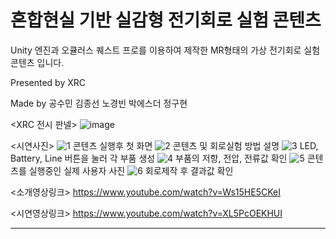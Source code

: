 # 혼합현실 기반 실감형 전기회로 실험 콘텐츠

Unity 엔진과 오큘러스 퀘스트 프로를 이용하여 제작한 MR형태의 가상 전기회로 실험 콘텐츠 입니다.

Presented by XRC

Made by 공수민 김종선 노경빈 박에스더 정구현

<XRC 전시 판넬>
![image](https://github.com/XRProjectJ/Capstone/assets/120931824/b4677c67-a176-45f4-9d24-74119448655d)

<시연사진>
![1](https://github.com/XRProjectJ/Capstone/assets/120931824/420fecc6-18e8-489f-bb79-ecabaac85d2e)
콘텐츠 실행후 첫 화면
![2](https://github.com/XRProjectJ/Capstone/assets/120931824/cb7746b9-0120-4f69-b7e3-47a775007f05)
콘텐츠 및 회로실험 방법 설명
![3](https://github.com/XRProjectJ/Capstone/assets/120931824/8a6a793d-a824-47c8-b1bf-45b474569382)
LED, Battery, Line 버튼을 눌러 각 부품 생성
![4](https://github.com/XRProjectJ/Capstone/assets/120931824/246bef79-ead3-4346-a696-f2f141bfebe1)
부품의 저항, 전압, 전류값 확인
![5](https://github.com/XRProjectJ/Capstone/assets/120931824/560ed89e-bed1-43b6-b106-a2c065675d51)
콘텐츠를 실행중인 실제 사용자 사진
![6](https://github.com/XRProjectJ/Capstone/assets/120931824/771c57e9-79af-4f72-aeb0-1080ee59474c)
회로제작 후 결과값 확인

<소개영상링크>
https://www.youtube.com/watch?v=Ws15HE5CKeI

<시연영상링크>
https://www.youtube.com/watch?v=XL5PcOEKHUI

---
